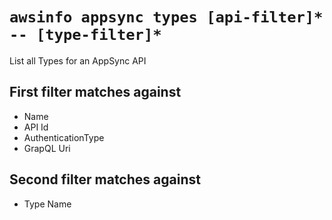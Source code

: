 # `awsinfo appsync types [api-filter]* -- [type-filter]*`

List all Types for an AppSync API

## First filter matches against

* Name
* API Id
* AuthenticationType
* GrapQL Uri

## Second filter matches against

* Type Name
